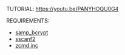 TUTORIAL: https://youtu.be/PANYHOQU0G4

REQUIREMENTS:
- <a href="https://github.com/Sreyas-Sreelal/samp-bcrypt">samp_bcrypt</a>
- <a href="https://github.com/Y-Less/sscanf">sscanf2</a>
- <a href="https://pastebin.com/XrWYmD5b">zcmd.inc</a>
